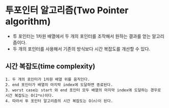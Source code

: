 # 투포인터 알고리즘(Two Pointer algorithm)

- 투 포인터는 1차원 배열에서 두 개의 포인터를 조작해서 원하는 결과를 얻는 알고리즘이다.
- 두 개의 포인터를 사용해서 기존의 방식보다 시간 복잡도를 개선할 수 있다.

## 시간 복잡도(time complexity)

~~~
1. 두 개의 포인터가 1차원 배열 위를 움직인다.
2. end 포인터가 배열의 마지막 index에 도달하면 종료된다.
3. worst case는 start 와 end 포인터 모두 배열의 마지막 index에 도달하는 경우로 시간 복잡도는 O(2*n)이다.
4. 따라서 투 포인터 알고리즘의 시간 복잡도는 O(n)이 된다.
~~~


